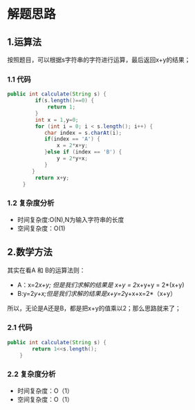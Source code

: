 # 解题思路

## 1.运算法

按照题目，可以根据s字符串的字符进行运算，最后返回x+y的结果；



### 1.1 代码

```java
public int calculate(String s) {
		 if(s.length()==0) {
			 return 1;
		 }
		 int x = 1,y=0;
		 for (int i = 0; i < s.length(); i++) {
			char index = s.charAt(i);
			if(index == 'A') {
				x = 2*x+y;
			}else if (index == 'B') {
				y = 2*y+x;
			}
		}
		 return x+y;
	 }
```

### 1.2 复杂度分析

* 时间复杂度:O(N),N为输入字符串的长度
* 空间复杂度：O(1)

## 2.数学方法

其实在看A 和 B的运算法则：

* A：x=2*x+y; 但是我们求解的结果是 x+y = 2*x+y+y = 2*(x+y)
* B:y=2*y+x;但是我们求解的结果是x+y=2*y+x+x=2*（x+y）

所以，无论是A还是B，都是把x+y的值乘以2；那么思路就来了；

### 2.1 代码

```java
public int calculate(String s) {
		return 1<<s.length();
	}
```

### 2.2 复杂度分析

* 时间复杂度：O（1）
* 空间复杂度：O（1）